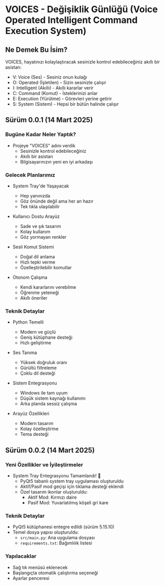 ﻿# VOICES - Değişiklik Günlüğü (Voice Operated Intelligent Command Execution System)

## Ne Demek Bu İsim? 
VOICES, hayatınızı kolaylaştıracak sesinizle kontrol edebileceğiniz akıllı bir asistan:

- V: Voice (Ses) - Sesiniz onun kulağı
- O: Operated (İşletilen) - Sizin sesinizle çalışır
- I: Intelligent (Akıllı) - Akıllı kararlar verir
- C: Command (Komut) - İsteklerinizi anlar
- E: Execution (Yürütme) - Görevleri yerine getirir
- S: System (Sistem) - Hepsi bir bütün halinde çalışır

## Sürüm 0.0.1 (14 Mart 2025)

### Bugüne Kadar Neler Yaptık?
- Projeye "VOICES" adını verdik
  - Sesinizle kontrol edebileceğiniz
  - Akıllı bir asistan
  - Bilgisayarınızın yeni en iyi arkadaşı

### Gelecek Planlarımız
- System Tray'de Yaşayacak
  - Hep yanınızda
  - Göz önünde değil ama her an hazır
  - Tek tıkla ulaşılabilir

- Kullanıcı Dostu Arayüz
  - Sade ve şık tasarım
  - Kolay kullanım
  - Göz yormayan renkler

- Sesli Komut Sistemi
  - Doğal dil anlama
  - Hızlı tepki verme
  - Özelleştirilebilir komutlar

- Otonom Çalışma
  - Kendi kararlarını verebilme
  - Öğrenme yeteneği
  - Akıllı öneriler

### Teknik Detaylar
- Python Temelli
  - Modern ve güçlü
  - Geniş kütüphane desteği
  - Hızlı geliştirme

- Ses Tanıma
  - Yüksek doğruluk oranı
  - Gürültü filtreleme
  - Çoklu dil desteği

- Sistem Entegrasyonu
  - Windows ile tam uyum
  - Düşük sistem kaynağı kullanımı
  - Arka planda sessiz çalışma

- Arayüz Özellikleri
  - Modern tasarım
  - Kolay özelleştirme
  - Tema desteği 

## Sürüm 0.0.2 (14 Mart 2025)

### Yeni Özellikler ve İyileştirmeler
- System Tray Entegrasyonu Tamamlandı! 🎉
  - PyQt5 tabanlı system tray uygulaması oluşturuldu
  - Aktif/Pasif mod geçişi için tıklama desteği eklendi
  - Özel tasarım ikonlar oluşturuldu:
    - Aktif Mod: Kırmızı daire
    - Pasif Mod: Yuvarlatılmış köşeli gri kare

### Teknik Detaylar
- PyQt5 kütüphanesi entegre edildi (sürüm 5.15.10)
- Temel dosya yapısı oluşturuldu:
  - `src/main.py`: Ana uygulama dosyası
  - `requirements.txt`: Bağımlılık listesi

### Yapılacaklar
- Sağ tık menüsü eklenecek
- Başlangıçta otomatik çalıştırma seçeneği
- Ayarlar penceresi

 